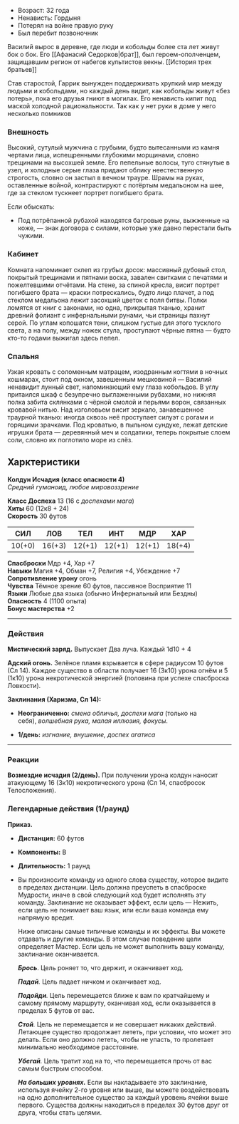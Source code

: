 * Возраст: 32 года
* Ненависть: Гордыня
* Потерял на войне правую руку
* Был перебит позвоночник

Василий вырос в деревне, где люди и кобольды более ста лет живут бок о бок. Его [[Афанасий Седорков|брат]], был героем-ополченцем, защищавшим регион от набегов культистов векны. [[История трех братьев]]

Став старостой, Гаррик вынужден поддерживать хрупкий мир между людьми и кобольдами, но каждый день видит, как кобольды живут «без потерь», пока его друзья гниют в могилах. Его ненависть кипит под маской холодной рациональности.
Так как у нет руки в доме у него несколько помников

### Внешность
Высокий, сутулый мужчина с грубыми, будто вытесанными из камня чертами лица, испещренными глубокими морщинами, словно трещинами на высохшей земле. Его пепельные волосы, туго стянутые в узел, и холодные серые глаза придают облику неестественную строгость, словно он застыл в вечном трауре. Шрамы на руках, оставленные войной, контрастируют с потёртым медальоном на шее, где за стеклом тускнеет портрет погибшего брата. 


Если обыскать:
* Под потрёпанной рубахой находятся багровые руны, выжженные на коже, — знак договора с силами, которые уже давно перестали быть чужими.

### Кабинет
Комната напоминает склеп из грубых досок: массивный дубовый стол, покрытый трещинами и пятнами воска, завален свитками с печатями и пожелтевшими отчётами. На стене, за спиной кресла, висит портрет погибшего брата — краски потрескались, будто лицо плачет, а под стеклом медальона лежит засохший цветок с поля битвы. Полки ломятся от книг с законами, но одна, прикрытая тканью, хранит древний фолиант с инфернальными рунами, чьи страницы пахнут серой. По углам копошатся тени, слишком густые для этого тусклого света, а на полу, между ножек стула, проступают чёрные пятна — будто кто-то годами выжигал здесь пепел.

### Спальня
Узкая кровать с соломенным матрацем, изодранным когтями в ночных кошмарах, стоит под окном, завешенным мешковиной — Василий ненавидит лунный свет, напоминающий ему глаза кобольдов. В углу притаился шкаф с безупречно выглаженными рубахами, но нижняя полка забита склянками с чёрной смолой и перьями ворон, связанных кровавой нитью. Над изголовьем висит зеркало, занавешенное траурной тканью: иногда сквозь неё проступает силуэт с рогами и горящими зрачками. Под кроватью, в пыльном сундуке, лежат детские игрушки брата — деревянный меч и солдатики, теперь покрытые слоем соли, словно их поглотило море из слёз.

## Харктеристики

**Колдун Исчадия (класс опасности 4)**  
_Средний гуманоид, любое мировоззрение_

**Класс Доспеха** 13 (16 с _доспехами мага_)  
**Хиты** 60 (12к8 + 24)  
**Скорость** 30 футов

| СИЛ    | ЛОВ    | ТЕЛ    | ИНТ    | МДР    | ХАР    |
| ------ | ------ | ------ | ------ | ------ | ------ |
| 10(+0) | 16(+3) | 12(+1) | 12(+1) | 12(+1) | 18(+4) |

**Спасброски** Мдр +4, Хар +7  
**Навыки** Магия +4, Обман +7, Религия +4, Убеждение +7  
**Сопротивление урону** огонь  
**Чувства** Тёмное зрение 60 футов, пассивное Восприятие 11  
**Языки** Любые два языка (обычно Инфернальный или Бездны)  
**Опасность** 4 (1100 опыта)  
**Бонус мастерства** +2

---

### Действия

**Мистический заряд.** Выпускает Два луча. Каждый 1d10 + 4

**Адский огонь.** Зелёное пламя взрывается в сфере радиусом 10 футов (Сл 14). Каждое существо в области получает 16 (3к10) урона огнём и 5 (1к10) урона некротической энергией (половина при успехе спасброска Ловкости).

**Заклинания (Харизма, Сл 14):**

- **Неограниченно:** _смена обличья, доспехи мага_ (только на себя), _волшебная рука, малая иллюзия, фокусы_.
    
- **1/день:** _изгнание, внушение, доспех агатиса_
    

---

### Реакции

**Возмездие исчадия (2/день).** При получении урона колдун наносит атакующему 16 (3к10) некротического урона (Сл 14, спасбросок Телосложения).

### Легендарные действия (1/раунд)

**Приказ.** 
- **Дистанция:** 60 футов
- **Компоненты:** В
- **Длительность:** 1 раунд
- Вы произносите команду из одного слова существу, которое видите в пределах дистанции. Цель должна преуспеть в спасброске Мудрости, иначе в свой следующий ход будет исполнять эту команду. Заклинание не оказывает эффект, если цель — Нежить, если цель не понимает ваш язык, или если ваша команда ему напрямую вредит.
    
    Ниже описаны самые типичные команды и их эффекты. Вы можете отдавать и другие команды. В этом случае поведение цели определяет Мастер. Если цель не может выполнить вашу команду, заклинание оканчивается.
    
    **_Брось_**. Цель роняет то, что держит, и оканчивает ход.
    
    _**Падай**._ Цель падает ничком и оканчивает ход.
    
    _**Подойди**._ Цель перемещается ближе к вам по кратчайшему и самому прямому маршруту, оканчивая ход, если оказывается в пределах 5 футов от вас.
    
    _**Стой**._ Цель не перемещается и не совершает никаких действий. Летающее существо продолжает лететь, при условии, что может это делать. Если оно должно лететь, чтобы не упасть, то пролетает минимально необходимое расстояние.
    
    _**Убегай**._ Цель тратит ход на то, что перемещается прочь от вас самым быстрым способом.
    
    **_На больших уровнях._** Если вы накладываете это заклинание, используя ячейку 2-го уровня или выше, вы можете воздействовать на одно дополнительное существо за каждый уровень ячейки выше первого. Существа должны находиться в пределах 30 футов друг от друга, чтобы стать целями.